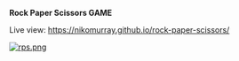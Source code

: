 **Rock Paper Scissors GAME**

Live view: https://nikomurray.github.io/rock-paper-scissors/


[![rps.png](https://i.postimg.cc/8PVdhwDS/rps.png)](https://postimg.cc/yWvSKmkQ)
